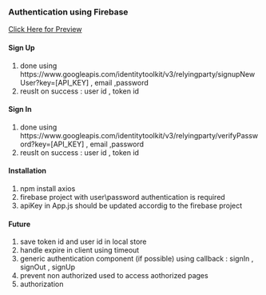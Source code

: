 <h3>Authentication using Firebase</h3>

<a href='https://www.youtube.com/watch?v=QJ-tABaRVEU'>Click Here for Preview</a>

<h4>Sign Up</h4>
<ol>
  <li>done using https://www.googleapis.com/identitytoolkit/v3/relyingparty/signupNewUser?key=[API_KEY] , email ,password</li>
  <li>reuslt on success : user id , token id</li>
</ol>

<h4>Sign In</h4>
<ol>
  <li>done using https://www.googleapis.com/identitytoolkit/v3/relyingparty/verifyPassword?key=[API_KEY] , email ,password</li>
  <li>reuslt on success : user id , token id</li>
</ol>



<h4>Installation</h4>
<ol>
  <li>npm install axios</li>
  <li>firebase project with user\password authentication is required</li>
  <li>apiKey in App.js should be updated accordig to the firebase project</li>
</ol>


<h4>Future</h4>
<ol>
  <li>save token id and user id in local store</li>
  <li>handle expire in client using timeout</li>
  <li>generic authentication component (if possible) using callback : signIn , signOut , signUp </li>
  <li>prevent non authorized used to access aothorized pages </li>
  <li>authorization</li>
</ol>
